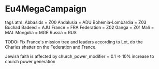 # Eu4MegaCampaign
 

	
tags atm:
Abbasids = Z00
Andalusia = ADU
Bohemia-Lombardia = Z03
Buchad Badeed = AJU
France = FRA
Federation = Z02
Ganga = Z01
Mali = MAL
Mongolia = MGE
Russia = RUS



TODO: Fix France's mission tree and leaders according to Lot, do the Charles shatter on the Federation and France.

Jewish faith is affected by church_power_modifier = 0.1  => 10% increase to church power generation